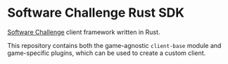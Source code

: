 # Software Challenge Rust SDK
[Software Challenge](https://www.software-challenge.de) client framework written in Rust.

This repository contains both the game-agnostic `client-base` module and game-specific plugins, which can be used to create a custom client.

